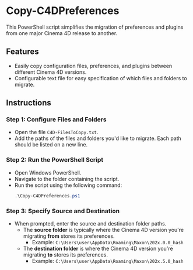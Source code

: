# Copy-C4DPreferences

This PowerShell script simplifies the migration of preferences and plugins from one major Cinema 4D release to another.

## Features
- Easily copy configuration files, preferences, and plugins between different Cinema 4D versions.
- Configurable text file for easy specification of which files and folders to migrate.

## Instructions

### Step 1: Configure Files and Folders
- Open the file `C4D-FilesToCopy.txt`.
- Add the paths of the files and folders you'd like to migrate. Each path should be listed on a new line.

### Step 2: Run the PowerShell Script
- Open Windows PowerShell.
- Navigate to the folder containing the script.
- Run the script using the following command:
  ```powershell
  .\Copy-C4DPreferences.ps1

### Step 3: Specify Source and Destination
- When prompted, enter the source and destination folder paths.
  - The **source folder** is typically where the Cinema 4D version you're migrating **from** stores its preferences.
    - Example: `C:\Users\user\AppData\Roaming\Maxon\202x.0.0_hash`
  - The **destination folder** is where the Cinema 4D version you're migrating **to** stores its preferences.
    - Example: `C:\Users\user\AppData\Roaming\Maxon\202x.5.0_hash`
